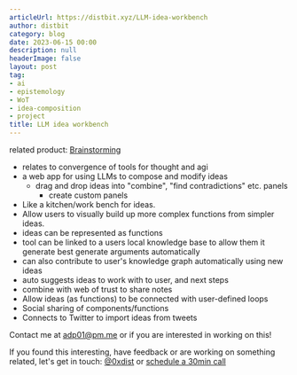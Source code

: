 ```yaml
---
articleUrl: https://distbit.xyz/LLM-idea-workbench
author: distbit
category: blog
date: 2023-06-15 00:00
description: null
headerImage: false
layout: post
tag:
- ai
- epistemology
- WoT
- idea-composition
- project
title: LLM idea workbench
---
```


   


related product: [Brainstorming](https://fermat.ws/brainstorming)
 

- relates to convergence of tools for thought and agi
- a web app for using LLMs to compose and modify ideas
	- drag and drop ideas into "combine", "find contradictions" etc. panels
		- create custom panels
- Like a kitchen/work bench for ideas.
- Allow users to visually build up more complex functions from simpler ideas.
- ideas can be represented as functions
- tool can be linked to a users local knowledge base to allow them it generate best generate arguments automatically
- can also contribute to user's knowledge graph automatically using new ideas
- auto suggests ideas to work with to user, and next steps
- combine with web of trust to share notes
- Allow ideas (as functions) to be connected with user-defined loops
- Social sharing of components/functions
- Connects to Twitter to import ideas from tweets

Contact me at adp01@pm.me or if you are interested in working on this!

If you found this interesting, have feedback or are working on something related, let's get in touch: [@0xdist](https://twitter.com/0xdist) or [schedule a 30min call](https://cal.com/distbit/30min)